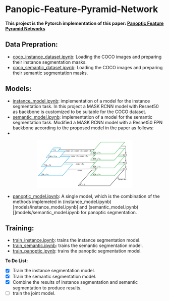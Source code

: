 # Panopic-Feature-Pyramid-Network
**This project is the Pytorch implementation of this paper: [Panoptic Feature Pyramid Networks](https://openaccess.thecvf.com/content_CVPR_2019/papers/Kirillov_Panoptic_Feature_Pyramid_Networks_CVPR_2019_paper.pdf)**

## Data Prepration:
* [coco_instance_dataset.ipynb](DataLoaders/coco_instance_dataset.ipynb): Loading the COCO images and preparing their instance segmentation masks.
* [coco_semantic_dataset.ipynb](DataLoaders/coco_semantic_dataset.ipynb): Loading the COCO images and preparing their semantic segmentation masks.

## Models:
* [instance_model.ipynb](models/instance_model.ipynb): implementation of a model for the instance segmentation task. In this project a MASK RCNN model with Resnet50 as backbone is customized to be suitable for the COCO dataset.
* [semantic_model.ipynb](models/semantic_model.ipynb): implementation of a model for the semantic segmentation task. Modified a MASK RCNN model with a Resnet50 FPN backbone according to the proposed model in the paper as follows:
* 
<p align="center" width="100%">
<img src="images/semantic_model.png" width="60%" height="60%">
</p>

* [panoptic_model.ipynb](models/panoptic_model.ipynb): A single model, which is the combination of the methods implemeted in (instance_model.ipynb)[models/instance_model.ipynb] and (semantic_model.ipynb)[]models/semantic_model.ipynb for panoptic segmentation.

## Training:
* [train_instance.ipynb](training/train_instance.ipynb): trains the instance segmentation model.
* [train_semantic.ipynb](training/train_semantic.ipynb): trains the semantic segmentation model.
* [train_panoptic.ipynb](training/train_panoptic.ipynb): trains the panoptic segmentation model.


**To Do List:**
- [x] Train the instance segmentation model.
- [x]  Train the semantic segmentation model. 
- [x] Combine the results of instance segmentation and semantic segmentation to produce results.
- [ ] train the joint model.
